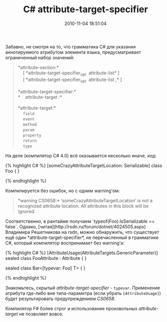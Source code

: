 ﻿---
layout: post
title: "С# attribute-target-specifier"
date: 2010-11-04 18:51:04
categories: 1480019169
tags: csharp attributes typevar
---
Забавно, не смотря на то, что грамматика C# для указания аннотируемого атрибутом элемента языка, предусматривает ограниченный набор значений:

<blockquote>
*attribute-section:*<br/>    [ *attribute-target-specifier<sub>opt</sub>  attribute-list* ]<br/>    [ *attribute-target-specifier<sub>opt</sub>  attribute-list ,* ]<br/><br/>*attribute-target-specifier:*<br/>*    attribute-target :*<br/><br/>*attribute-target:*<br/>    <code>field</code><br/>    <code>event</code><br/>    <code>method</code><br/>    <code>param</code><br/>    <code>property</code><br/>    <code>return</code><br/>    <code>type</code>

</blockquote>
На деле (компилятор С# 4.0) всё оказывается несколько иначе, код:

{% highlight C# %}
[someCrazyAttributeTargetLocation: Serializable]
class Foo { }

{% endhighlight %}

Компилируется без ошибок, но с одним warning’ом:

<blockquote>
*warning CS0658:* ‘someCrazyAttributeTargetLocation’ is not a recognized attribute location. All attributes in this block will be ignored.

</blockquote>
Соответственно, в рантайме получаем `typeof(Foo).IsSerializable == false`. Однако, [читая](http://rsdn.ru/forum/dotnet/4024505.aspx) Владимира Решетникова на rsdn, можно обнаружить, что существует ещё один *attribute-target-specifier*, не перечисленный в грамматике C#, который компилятор воспринимает без warning’а:

{% highlight C# %}
[AttributeUsage(AttributeTargets.GenericParameter)]
sealed class FooAttribute : Attribute { }

sealed class Bar<[typevar: Foo] T> { }

{% endhighlight %}

Знакомьтесь, скрытый *attribute-target-specifier* - `typevar`. Применение атрибута где-либо вне типа-параметра (если убрать `[AttributeUsage]`) будет результировать предупреждением *CS0658*.

Компилятор F# более строг и использование произвольных <span class="CodeInline">*<span lang="EN-US" xml:lang="EN-US">attribute-target*<span lang="EN-US" xml:lang="EN-US"> <span lang="EN-US" xml:lang="EN-US">не<span lang="EN-US" xml:lang="EN-US"> позволяет вовсе.*<span lang="EN-US" xml:lang="EN-US"><br/>*